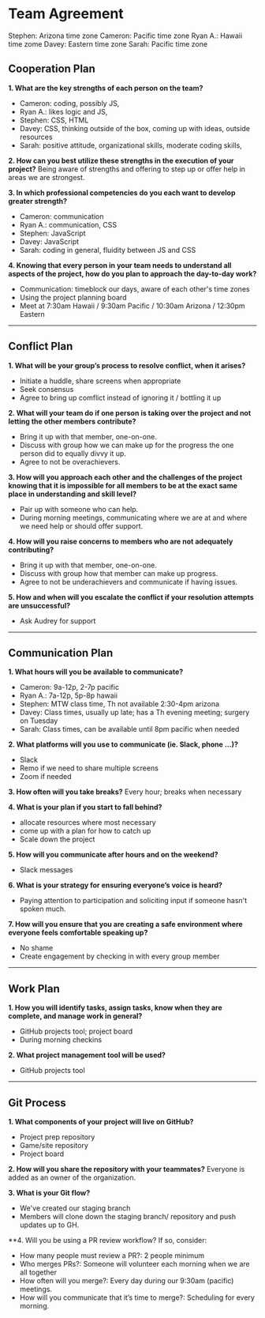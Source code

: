 # Team Agreement

Stephen: Arizona time zone
Cameron: Pacific time zone
Ryan A.: Hawaii time zome
Davey: Eastern time zone
Sarah: Pacific time zone


## Cooperation Plan

**1. What are the key strengths of each person on the team?**
- Cameron: coding, possibly JS, 
- Ryan A.: likes logic and JS, 
- Stephen: CSS, HTML
- Davey: CSS, thinking outside of the box, coming up with ideas, outside resources
- Sarah: positive attitude, organizational skills, moderate coding skills, 

**2. How can you best utilize these strengths in the execution of your project?**
Being aware of strengths and offering to step up or offer help in areas we are strongest. 

**3. In which professional competencies do you each want to develop greater strength?**
- Cameron: communication
- Ryan A.: communication, CSS
- Stephen: JavaScript
- Davey: JavaScript
- Sarah: coding in general, fluidity between JS and CSS

**4. Knowing that every person in your team needs to understand all aspects of the project, how do you plan to approach the day-to-day work?**
 - Communication: timeblock our days, aware of each other's time zones
 - Using the project planning board
 - Meet at 7:30am Hawaii / 9:30am Pacific / 10:30am Arizona / 12:30pm Eastern

-------------------------
## Conflict Plan

**1. What will be your group’s process to resolve conflict, when it arises?**
- Initiate a huddle, share screens when appropriate
- Seek consensus
- Agree to bring up comflict instead of ignoring it / bottling it up

**2. What will your team do if one person is taking over the project and not letting the other members contribute?**
- Bring it up with that member, one-on-one.
- Discuss with group how we can make up for the progress the one person did to equally divvy it up.
- Agree to not be overachievers.

**3. How will you approach each other and the challenges of the project knowing that it is impossible for all members to be at the exact same place in understanding and skill level?**
- Pair up with someone who can help.
- During morning meetings, communicating where we are at and where we need help or should offer support.

**4. How will you raise concerns to members who are not adequately contributing?**
- Bring it up with that member, one-on-one.
- Discuss with group how that member can make up progress.
- Agree to not be underachievers and communicate if having issues.

**5. How and when will you escalate the conflict if your resolution attempts are unsuccessful?**
- Ask Audrey for support


---------------------------

## Communication Plan

**1. What hours will you be available to communicate?**
- Cameron: 9a-12p, 2-7p pacific
- Ryan A.: 7a-12p, 5p-8p hawaii
- Stephen: MTW class time,   Th not available 2:30-4pm arizona
- Davey: Class times, usually up late; has a Th evening meeting; surgery on Tuesday
- Sarah: Class times, can be available until 8pm pacific when needed

**2. What platforms will you use to communicate (ie. Slack, phone …)?**
- Slack 
- Remo if we need to share multiple screens
- Zoom if needed

**3. How often will you take breaks?**
Every hour; breaks when necessary

**4. What is your plan if you start to fall behind?**
- allocate resources where most necessary
- come up with a plan for how to catch up
- Scale down the project

**5. How will you communicate after hours and on the weekend?**
- Slack messages

**6. What is your strategy for ensuring everyone’s voice is heard?**
- Paying attention to participation and soliciting input if someone hasn't spoken much.

**7. How will you ensure that you are creating a safe environment where everyone feels comfortable speaking up?**
- No shame
- Create engagement by checking in with every group member


---------------------
## Work Plan

**1. How you will identify tasks, assign tasks, know when they are complete, and manage work in general?**
- GitHub projects tool; project board
- During morning checkins

**2. What project management tool will be used?**
- GitHub projects tool

---------------------

## Git Process

**1. What components of your project will live on GitHub?**
- Project prep repository
- Game/site repository
- Project board

**2. How will you share the repository with your teammates?**
Everyone is added as an owner of the organization.


**3. What is your Git flow?** 
- We've created our staging branch
- Members will clone down the staging branch/ repository and push updates up to GH. 

**4. Will you be using a PR review workflow? If so, consider:
- How many people must review a PR?: 2 people minimum
- Who merges PRs?: Someone will volunteer each morning when we are all together
- How often will you merge?: Every day during our 9:30am (pacific) meetings.
- How will you communicate that it’s time to merge?: Scheduling for every morning.












